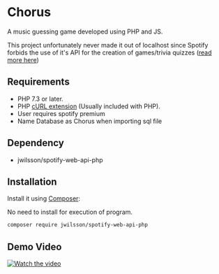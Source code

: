 # Chorus
A music guessing game developed using PHP and JS.

This project unfortunately never made it out of localhost since Spotify forbids the use of it's API for the creation of games/trivia quizzes ([read more here](https://developer.spotify.com/policy))


## Requirements
* PHP 7.3 or later.
* PHP [cURL extension](http://php.net/manual/en/book.curl.php) (Usually included with PHP).
* User requires spotify premium
* Name Database as Chorus when importing sql file

## Dependency
* jwilsson/spotify-web-api-php

## Installation
Install it using [Composer](https://getcomposer.org/):

No need to install for execution of program.
```sh
composer require jwilsson/spotify-web-api-php
```
## Demo Video

[![Watch the video](https://www.youtube.com/watch?v=frJPB6ZIBJ8/maxresdefault.jpg)](https://www.youtube.com/watch?v=frJPB6ZIBJ8)
